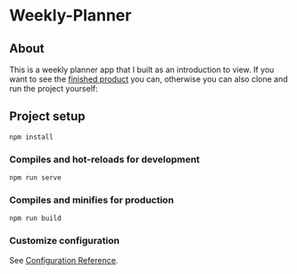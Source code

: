 # Weekly-Planner

## About
This is a weekly planner app that I built as an introduction to view. If you want to see the [finished product](https://my-weekly-planner.netlify.app/) you can, otherwise you can also clone and run the project yourself:

## Project setup
```
npm install
```

### Compiles and hot-reloads for development
```
npm run serve
```

### Compiles and minifies for production
```
npm run build
```

### Customize configuration
See [Configuration Reference](https://cli.vuejs.org/config/).
